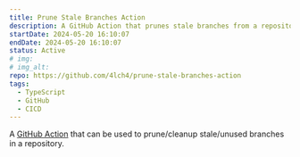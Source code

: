 ```yaml
---
title: Prune Stale Branches Action
description: A GitHub Action that prunes stale branches from a repository based on the given configuration.
startDate: 2024-05-20 16:10:07
endDate: 2024-05-20 16:10:07
status: Active
# img:
# img_alt:
repo: https://github.com/4lch4/prune-stale-branches-action
tags:
  - TypeScript
  - GitHub
  - CICD
---
```


A [GitHub Action][0] that can be used to prune/cleanup stale/unused branches in a repository.

[0]: https://github.com/features/actions
